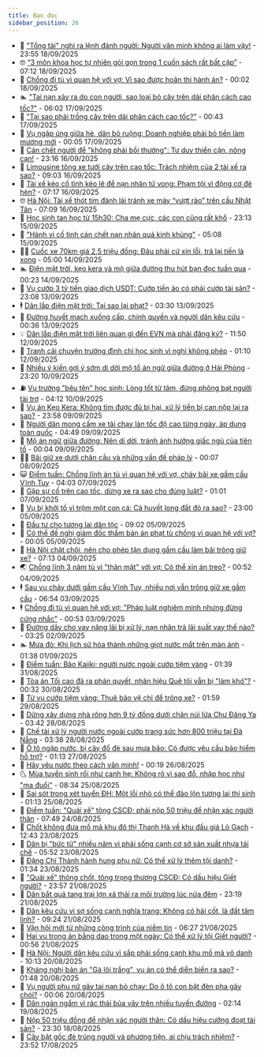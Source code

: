 ```yaml
---
title: Bạn đọc
sidebar_position: 26
---
```


<!-- dantri-ban-doc:START -->
- 🦒 [&quot;Tổng tài&quot; nghi ra lệnh đánh người: Người văn minh không ai làm vậy!](https://dantri.com.vn/ban-doc/tong-tai-nghi-ra-lenh-danh-nguoi-nguoi-van-minh-khong-ai-lam-vay-20250919001825851.htm) - 23:55 18/09/2025
- 🤓 [“3 môn khoa học tự nhiên gói gọn trong 1 cuốn sách rất bất cập”](https://dantri.com.vn/ban-doc/3-mon-khoa-hoc-tu-nhien-goi-gon-trong-1-cuon-sach-rat-bat-cap-20250918132600728.htm) - 07:12 18/09/2025
- 🐻 [Chồng đi tù vì quan hệ với vợ: Vì sao được hoãn thi hành án?](https://dantri.com.vn/ban-doc/chong-di-tu-vi-quan-he-voi-vo-vi-sao-duoc-hoan-thi-hanh-an-20250918065516610.htm) - 00:02 18/09/2025
- 🏊 [&quot;Tai nạn xảy ra do con người, sao loại bỏ cây trên dải phân cách cao tốc?&quot;](https://dantri.com.vn/ban-doc/tai-nan-xay-ra-do-con-nguoi-sao-loai-bo-cay-tren-dai-phan-cach-cao-toc-20250917100451702.htm) - 06:02 17/09/2025
- 💄 [&quot;Tại sao phải trồng cây trên dải phân cách cao tốc?&quot;](https://dantri.com.vn/ban-doc/tai-sao-phai-trong-cay-tren-dai-phan-cach-cao-toc-20250917073843066.htm) - 00:43 17/09/2025
- 🫣 [Vụ ngập úng giữa hè, dân bỏ ruộng: Doanh nghiệp phải bỏ tiền làm mương mới](https://dantri.com.vn/ban-doc/vu-ngap-ung-giua-he-dan-bo-ruong-doanh-nghiep-phai-bo-tien-lam-muong-moi-20250912084207777.htm) - 00:05 17/09/2025
- 🎃 [Cán chết người để &quot;không phải bồi thường&quot;: Tư duy thiển cận, nông cạn!](https://dantri.com.vn/ban-doc/can-chet-nguoi-de-khong-phai-boi-thuong-tu-duy-thien-can-nong-can-20250916110151922.htm) - 23:16 16/09/2025
- 🦄 [Limousine tông xe tưới cây trên cao tốc: Trách nhiệm của 2 tài xế ra sao?](https://dantri.com.vn/ban-doc/limousine-tong-xe-tuoi-cay-tren-cao-toc-trach-nhiem-cua-2-tai-xe-ra-sao-20250915235327664.htm) - 09:03 16/09/2025
- 💯 [Tài xế kéo cố tình kéo lê để nạn nhân tử vong: Phạm tội vì động cơ đê hèn?](https://dantri.com.vn/ban-doc/tai-xe-keo-co-tinh-keo-le-de-nan-nhan-tu-vong-pham-toi-vi-dong-co-de-hen-20250915230012205.htm) - 07:17 16/09/2025
- 🤓 [Hà Nội: Tài xế thót tim đánh lái tránh xe máy “vượt rào” trên cầu Nhật Tân](https://dantri.com.vn/ban-doc/ha-noi-tai-xe-thot-tim-danh-lai-tranh-xe-may-vuot-rao-tren-cau-nhat-tan-20250916073113255.htm) - 07:09 16/09/2025
- 🥷 [Học sinh tan học từ 15h30: Cha mẹ cực, các con cũng rất khổ](https://dantri.com.vn/ban-doc/hoc-sinh-tan-hoc-tu-15h30-cha-me-cuc-cac-con-cung-rat-kho-20250915165652295.htm) - 23:13 15/09/2025
- 🐻 [&quot;Hành vi cố tình cán chết nạn nhân quá kinh khủng&quot;](https://dantri.com.vn/ban-doc/hanh-vi-co-tinh-can-chet-nan-nhan-qua-kinh-khung-20250915100543555.htm) - 05:08 15/09/2025
- 🧑‍💻 [Cuốc xe 70km giá 2,5 triệu đồng: Đâu phải cứ xin lỗi, trả lại tiền là xong](https://dantri.com.vn/ban-doc/cuoc-xe-70km-gia-25-trieu-dong-dau-phai-cu-xin-loi-tra-lai-tien-la-xong-20250914002146918.htm) - 05:00 14/09/2025
- 🏊 [Điện mặt trời, kẹo kera và mộ giữa đường thu hút bạn đọc tuần qua](https://dantri.com.vn/ban-doc/dien-mat-troi-keo-kera-va-mo-giua-duong-thu-hut-ban-doc-tuan-qua-20250913231436302.htm) - 00:23 14/09/2025
- 🦆 [Vụ cướp 3 tỷ tiền giao dịch USDT: Cướp tiền ảo có phải cướp tài sản?](https://dantri.com.vn/ban-doc/vu-cuop-3-ty-tien-giao-dich-usdt-cuop-tien-ao-co-phai-cuop-tai-san-20250913135851737.htm) - 23:08 13/09/2025
- 🕴 [Dân lắp điện mặt trời: Tại sao lại phạt?](https://dantri.com.vn/ban-doc/dan-lap-dien-mat-troi-tai-sao-lai-phat-20250913100206893.htm) - 03:30 13/09/2025
- 🌈 [Đường huyết mạch xuống cấp, chính quyền và người dân kêu cứu](https://dantri.com.vn/ban-doc/duong-huyet-mach-xuong-cap-chinh-quyen-va-nguoi-dan-keu-cuu-20250912142808517.htm) - 00:36 13/09/2025
- 💡 [Dân lắp điện mặt trời liên quan gì đến EVN mà phải đăng ký?](https://dantri.com.vn/ban-doc/dan-lap-dien-mat-troi-lien-quan-gi-den-evn-ma-phai-dang-ky-20250912172759901.htm) - 11:50 12/09/2025
- 🐻 [Tranh cãi chuyện trường đình chỉ học sinh vì nghỉ không phép](https://dantri.com.vn/ban-doc/tranh-cai-chuyen-truong-dinh-chi-hoc-sinh-vi-nghi-khong-phep-20250912065742179.htm) - 01:10 12/09/2025
- 💪 [Nhiều ý kiến gợi ý sớm di dời mộ tổ án ngữ giữa đường ở Hải Phòng](https://dantri.com.vn/ban-doc/nhieu-y-kien-goi-y-som-di-doi-mo-to-an-ngu-giua-duong-o-hai-phong-20250910162931724.htm) - 23:20 10/09/2025
- ⛽️ [Vụ trường &quot;bêu tên&quot; học sinh: Lòng tốt từ tâm, đừng phông bạt người tài trợ](https://dantri.com.vn/ban-doc/vu-truong-beu-ten-hoc-sinh-long-tot-tu-tam-dung-phong-bat-nguoi-tai-tro-20250910072428215.htm) - 04:12 10/09/2025
- 🦍 [Vụ án Kẹo Kera: Không tìm được đủ bị hại, xử lý tiền bị can nộp lại ra sao?](https://dantri.com.vn/ban-doc/vu-an-keo-kera-khong-tim-duoc-du-bi-hai-xu-ly-tien-bi-can-nop-lai-ra-sao-20250909235500707.htm) - 23:58 09/09/2025
- 🤖 [Người dân mong cấm xe tải chạy làn tốc độ cao từng ngày, áp dụng toàn quốc](https://dantri.com.vn/ban-doc/nguoi-dan-mong-cam-xe-tai-chay-lan-toc-do-cao-tung-ngay-ap-dung-toan-quoc-20250909095455095.htm) - 04:49 09/09/2025
- 🌈 [Mộ án ngữ giữa đường: Nên di dời, tránh ảnh hưởng giấc ngủ của tiên tổ](https://dantri.com.vn/ban-doc/mo-an-ngu-giua-duong-nen-di-doi-tranh-anh-huong-giac-ngu-cua-tien-to-20250908230404044.htm) - 00:04 09/09/2025
- 👨‍🏫 [Bãi giữ xe dưới chân cầu và những vấn đề pháp lý](https://dantri.com.vn/ban-doc/bai-giu-xe-duoi-chan-cau-va-nhung-van-de-phap-ly-20250907101033458.htm) - 00:07 08/09/2025
- 😺 [Điểm tuần: Chồng lĩnh án tù vì quan hệ với vợ, cháy bãi xe gầm cầu Vĩnh Tuy](https://dantri.com.vn/ban-doc/diem-tuan-chong-linh-an-tu-vi-quan-he-voi-vo-chay-bai-xe-gam-cau-vinh-tuy-20250906235509487.htm) - 04:03 07/09/2025
- 🎃 [Gặp sự cố trên cao tốc, dừng xe ra sao cho đúng luật?](https://dantri.com.vn/ban-doc/gap-su-co-tren-cao-toc-dung-xe-ra-sao-cho-dung-luat-20250906232104540.htm) - 01:01 07/09/2025
- 🚀 [Vụ bị khởi tố vì trộm một con cá: Cá huyết long đắt đỏ ra sao?](https://dantri.com.vn/ban-doc/vu-bi-khoi-to-vi-trom-mot-con-ca-ca-huyet-long-dat-do-ra-sao-20250905160431565.htm) - 23:00 05/09/2025
- 🧐 [Đầu tư cho tương lai dân tộc](https://dantri.com.vn/ban-doc/dau-tu-cho-tuong-lai-dan-toc-20250905155741788.htm) - 09:02 05/09/2025
- 🌋 [Có thể đề nghị giám đốc thẩm bản án phạt tù chồng vì quan hệ với vợ?](https://dantri.com.vn/ban-doc/co-the-de-nghi-giam-doc-tham-ban-an-phat-tu-chong-vi-quan-he-voi-vo-20250904233942667.htm) - 00:05 05/09/2025
- 🦏 [Hà Nội chật chội, nên cho phép tận dụng gầm cầu làm bãi trông giữ xe?](https://dantri.com.vn/ban-doc/ha-noi-chat-choi-nen-cho-phep-tan-dung-gam-cau-lam-bai-trong-giu-xe-20250904120157892.htm) - 07:13 04/09/2025
- 🌏 [Chồng lĩnh 3 năm tù vì &quot;thân mật&quot; với vợ: Có thể xin án treo?](https://dantri.com.vn/ban-doc/chong-linh-3-nam-tu-vi-than-mat-voi-vo-co-the-xin-an-treo-20250904071636129.htm) - 00:52 04/09/2025
- 🕴 [Sau vụ cháy dưới gầm cầu Vĩnh Tuy, nhiều nơi vẫn trông giữ xe gầm cầu](https://dantri.com.vn/ban-doc/sau-vu-chay-duoi-gam-cau-vinh-tuy-nhieu-noi-van-trong-giu-xe-gam-cau-20250903123511120.htm) - 06:54 03/09/2025
- 🕴 [Chồng đi tù vì quan hệ với vợ: &quot;Pháp luật nghiêm minh nhưng đừng cứng nhắc&quot;](https://dantri.com.vn/ban-doc/chong-di-tu-vi-quan-he-voi-vo-phap-luat-nghiem-minh-nhung-dung-cung-nhac-20250903001537351.htm) - 00:53 03/09/2025
- 🎉 [Đường dây cho vay nặng lãi bị xử lý, nạn nhân trả lãi suất vay thế nào?](https://dantri.com.vn/ban-doc/duong-day-cho-vay-nang-lai-bi-xu-ly-nan-nhan-tra-lai-suat-vay-the-nao-20250902102533659.htm) - 03:25 02/09/2025
- 🏊 [Mưa đỏ: Khi lịch sử hóa thành những giọt nước mắt trên màn ảnh](https://dantri.com.vn/ban-doc/mua-do-khi-lich-su-hoa-thanh-nhung-giot-nuoc-mat-tren-man-anh-20250901083746013.htm) - 01:38 01/09/2025
- 🦣 [Điểm tuần: Bão Kajiki; người nước ngoài cướp tiệm vàng](https://dantri.com.vn/ban-doc/diem-tuan-bao-kajiki-nguoi-nuoc-ngoai-cuop-tiem-vang-20250831005353460.htm) - 01:39 31/08/2025
- 💫 [Tòa án Tối cao đã ra phán quyết, nhãn hiệu Quê tôi vẫn bị &quot;làm khó&quot;?](https://dantri.com.vn/ban-doc/toa-an-toi-cao-da-ra-phan-quyet-nhan-hieu-que-toi-van-bi-lam-kho-20250830000745093.htm) - 00:32 30/08/2025
- 🌈 [Từ vụ cướp tiệm vàng: Thuê bảo vệ chỉ để trông xe?](https://dantri.com.vn/ban-doc/tu-vu-cuop-tiem-vang-thue-bao-ve-chi-de-trong-xe-20250829073959213.htm) - 01:59 29/08/2025
- 🫣 [Dừng xây dựng nhà rông hơn 9 tỷ đồng dưới chân núi lửa Chư Đăng Ya](https://dantri.com.vn/ban-doc/dung-xay-dung-nha-rong-hon-9-ty-dong-duoi-chan-nui-lua-chu-dang-ya-20250826192319843.htm) - 03:42 28/08/2025
- 🎉 [Chế tài xử lý người nước ngoài cướp trang sức hơn 800 triệu tại Đà Nẵng](https://dantri.com.vn/ban-doc/che-tai-xu-ly-nguoi-nuoc-ngoai-cuop-trang-suc-hon-800-trieu-tai-da-nang-20250828102243608.htm) - 03:38 28/08/2025
- 🥸 [Ô tô ngập nước, bị cây đổ đè sau mưa bão: Có được yêu cầu bảo hiểm hỗ trợ?](https://dantri.com.vn/ban-doc/o-to-ngap-nuoc-bi-cay-do-de-sau-mua-bao-co-duoc-yeu-cau-bao-hiem-ho-tro-20250826231307999.htm) - 01:13 27/08/2025
- 🦄 [Hãy yêu nước theo cách văn minh!](https://dantri.com.vn/ban-doc/hay-yeu-nuoc-theo-cach-van-minh-20250825232001333.htm) - 00:19 26/08/2025
- 🌜 [Mùa tuyển sinh rối như canh hẹ: Không rõ vì sao đỗ, nhập học như &quot;ma đuổi&quot;](https://dantri.com.vn/ban-doc/mua-tuyen-sinh-roi-nhu-canh-he-khong-ro-vi-sao-do-nhap-hoc-nhu-ma-duoi-20250825143236598.htm) - 08:34 25/08/2025
- 🎉 [Sai sót trong xét tuyển ĐH: Một lỗi nhỏ có thể đảo lộn tương lai thí sinh](https://dantri.com.vn/ban-doc/sai-sot-trong-xet-tuyen-dh-mot-loi-nho-co-the-dao-lon-tuong-lai-thi-sinh-20250825081216609.htm) - 01:13 25/08/2025
- 🦄 [Điểm tuần: &quot;Quái xế&quot; tông CSCĐ; phải nộp 50 triệu để nhận xác người thân](https://dantri.com.vn/ban-doc/diem-tuan-quai-xe-tong-cscd-phai-nop-50-trieu-de-nhan-xac-nguoi-than-20250824010345665.htm) - 07:49 24/08/2025
- 🧰 [Chốt không đưa mồ mả khu đô thị Thanh Hà về khu đấu giá Lò Gạch](https://dantri.com.vn/ban-doc/chot-khong-dua-mo-ma-khu-do-thi-thanh-ha-ve-khu-dau-gia-lo-gach-20250823190642613.htm) - 12:43 23/08/2025
- 🤡 [Dân bị &quot;bức tử&quot; nhiều năm vì phải sống cạnh cơ sở sản xuất nhựa tái chế](https://dantri.com.vn/ban-doc/dan-bi-buc-tu-nhieu-nam-vi-phai-song-canh-co-so-san-xuat-nhua-tai-che-20250822121752309.htm) - 05:52 23/08/2025
- 💫 [Đặng Chí Thành hành hung phụ nữ: Có thể xử lý thêm tội danh?](https://dantri.com.vn/ban-doc/dang-chi-thanh-hanh-hung-phu-nu-co-the-xu-ly-them-toi-danh-20250821225608502.htm) - 01:34 23/08/2025
- 🦏 [&quot;Quái xế&quot; thông chốt, tông trọng thương CSCĐ: Có dấu hiệu Giết người?](https://dantri.com.vn/ban-doc/quai-xe-thong-chot-tong-trong-thuong-cscd-co-dau-hieu-giet-nguoi-20250821235716610.htm) - 23:57 21/08/2025
- 🧠 [Dân bắt quả tang trại lợn xả thải ra môi trường lúc nửa đêm](https://dantri.com.vn/ban-doc/dan-bat-qua-tang-trai-lon-xa-thai-ra-moi-truong-luc-nua-dem-20250821162346582.htm) - 23:19 21/08/2025
- 🫶 [Dân kêu cứu vì sợ sống cạnh nghĩa trang: Không có hài cốt, là đất tâm linh?](https://dantri.com.vn/ban-doc/dan-keu-cuu-vi-so-song-canh-nghia-trang-khong-co-hai-cot-la-dat-tam-linh-20250821074857153.htm) - 09:24 21/08/2025
- 💼 [Vận hội mới từ những công trình của niềm tin](https://dantri.com.vn/ban-doc/van-hoi-moi-tu-nhung-cong-trinh-cua-niem-tin-20250821132650423.htm) - 06:27 21/08/2025
- 👺 [Hai vụ trọng án bằng dao trong một ngày: Có thể xử lý tội Giết người?](https://dantri.com.vn/ban-doc/hai-vu-trong-an-bang-dao-trong-mot-ngay-co-the-xu-ly-toi-giet-nguoi-20250820234448864.htm) - 00:56 21/08/2025
- 🥳 [Hà Nội: Người dân kêu cứu vì sắp phải sống cạnh khu mồ mả vô danh](https://dantri.com.vn/ban-doc/ha-noi-nguoi-dan-keu-cuu-vi-sap-phai-song-canh-khu-mo-ma-vo-danh-20250820140357255.htm) - 10:13 20/08/2025
- 🦄 [Kháng nghị bản án &quot;Gà lôi trắng&quot;, vụ án có thể diễn biến ra sao?](https://dantri.com.vn/ban-doc/khang-nghi-ban-an-ga-loi-trang-vu-an-co-the-dien-bien-ra-sao-20250819234456995.htm) - 01:48 20/08/2025
- 🎡 [Vụ người phụ nữ gây tai nạn bỏ chạy: Do ô tô con bật đèn pha gây chói?](https://dantri.com.vn/ban-doc/vu-nguoi-phu-nu-gay-tai-nan-bo-chay-do-o-to-con-bat-den-pha-gay-choi-20250819091626355.htm) - 00:06 20/08/2025
- 💫 [Dân ngán ngẩm vì rác thải bủa vây trên nhiều tuyến đường](https://dantri.com.vn/ban-doc/dan-ngan-ngam-vi-rac-thai-bua-vay-tren-nhieu-tuyen-duong-20250818221305410.htm) - 02:14 19/08/2025
- 💫 [Nộp 50 triệu đồng để nhận xác người thân: Có dấu hiệu cưỡng đoạt tài sản?](https://dantri.com.vn/ban-doc/nop-50-trieu-dong-de-nhan-xac-nguoi-than-co-dau-hieu-cuong-doat-tai-san-20250818230002694.htm) - 23:30 18/08/2025
- 💪 [Cây bật gốc đè trúng người và phương tiện, ai chịu trách nhiệm?](https://dantri.com.vn/ban-doc/cay-bat-goc-de-trung-nguoi-va-phuong-tien-ai-chiu-trach-nhiem-20250811233926699.htm) - 23:52 17/08/2025<!-- dantri-ban-doc:END -->
